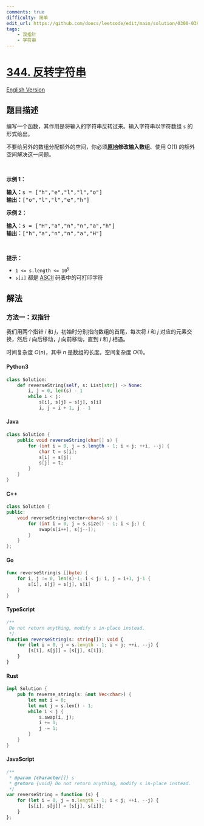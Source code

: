 ```yaml
---
comments: true
difficulty: 简单
edit_url: https://github.com/doocs/leetcode/edit/main/solution/0300-0399/0344.Reverse%20String/README.md
tags:
    - 双指针
    - 字符串
---
```


<!-- problem:start -->

# [344. 反转字符串](https://leetcode.cn/problems/reverse-string)

[English Version](/solution/0300-0399/0344.Reverse%20String/README_EN.md)

## 题目描述

<!-- description:start -->

<p>编写一个函数，其作用是将输入的字符串反转过来。输入字符串以字符数组 <code>s</code> 的形式给出。</p>

<p>不要给另外的数组分配额外的空间，你必须<strong><a href="https://baike.baidu.com/item/原地算法" target="_blank">原地</a>修改输入数组</strong>、使用 O(1) 的额外空间解决这一问题。</p>

<p>&nbsp;</p>

<p><strong>示例 1：</strong></p>

<pre>
<strong>输入：</strong>s = ["h","e","l","l","o"]
<strong>输出：</strong>["o","l","l","e","h"]
</pre>

<p><strong>示例 2：</strong></p>

<pre>
<strong>输入：</strong>s = ["H","a","n","n","a","h"]
<strong>输出：</strong>["h","a","n","n","a","H"]</pre>

<p>&nbsp;</p>

<p><strong>提示：</strong></p>

<ul>
	<li><code>1 &lt;= s.length &lt;= 10<sup>5</sup></code></li>
	<li><code>s[i]</code> 都是 <a href="https://baike.baidu.com/item/ASCII" target="_blank">ASCII</a> 码表中的可打印字符</li>
</ul>

<!-- description:end -->

## 解法

<!-- solution:start -->

### 方法一：双指针

我们用两个指针 $i$ 和 $j$，初始时分别指向数组的首尾，每次将 $i$ 和 $j$ 对应的元素交换，然后 $i$ 向后移动，$j$ 向前移动，直到 $i$ 和 $j$ 相遇。

时间复杂度 $O(n)$，其中 $n$ 是数组的长度。空间复杂度 $O(1)$。

<!-- tabs:start -->

#### Python3

```python
class Solution:
    def reverseString(self, s: List[str]) -> None:
        i, j = 0, len(s) - 1
        while i < j:
            s[i], s[j] = s[j], s[i]
            i, j = i + 1, j - 1
```

#### Java

```java
class Solution {
    public void reverseString(char[] s) {
        for (int i = 0, j = s.length - 1; i < j; ++i, --j) {
            char t = s[i];
            s[i] = s[j];
            s[j] = t;
        }
    }
}
```

#### C++

```cpp
class Solution {
public:
    void reverseString(vector<char>& s) {
        for (int i = 0, j = s.size() - 1; i < j;) {
            swap(s[i++], s[j--]);
        }
    }
};
```

#### Go

```go
func reverseString(s []byte) {
	for i, j := 0, len(s)-1; i < j; i, j = i+1, j-1 {
		s[i], s[j] = s[j], s[i]
	}
}
```

#### TypeScript

```ts
/**
 Do not return anything, modify s in-place instead.
 */
function reverseString(s: string[]): void {
    for (let i = 0, j = s.length - 1; i < j; ++i, --j) {
        [s[i], s[j]] = [s[j], s[i]];
    }
}
```

#### Rust

```rust
impl Solution {
    pub fn reverse_string(s: &mut Vec<char>) {
        let mut i = 0;
        let mut j = s.len() - 1;
        while i < j {
            s.swap(i, j);
            i += 1;
            j -= 1;
        }
    }
}
```

#### JavaScript

```js
/**
 * @param {character[]} s
 * @return {void} Do not return anything, modify s in-place instead.
 */
var reverseString = function (s) {
    for (let i = 0, j = s.length - 1; i < j; ++i, --j) {
        [s[i], s[j]] = [s[j], s[i]];
    }
};
```

<!-- tabs:end -->

<!-- solution:end -->

<!-- problem:end -->
